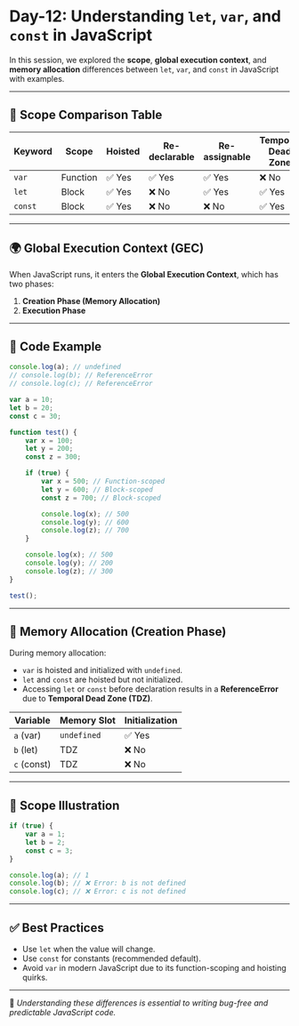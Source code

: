 # Day-12: Understanding `let`, `var`, and `const` in JavaScript

In this session, we explored the **scope**, **global execution context**, and **memory allocation** differences between `let`, `var`, and `const` in JavaScript with examples.

---

## 🧠 Scope Comparison Table

| Keyword | Scope    | Hoisted | Re-declarable | Re-assignable | Temporal Dead Zone |
| ------- | -------- | ------- | ------------- | ------------- | ------------------ |
| `var`   | Function | ✅ Yes   | ✅ Yes         | ✅ Yes         | ❌ No               |
| `let`   | Block    | ✅ Yes   | ❌ No          | ✅ Yes         | ✅ Yes              |
| `const` | Block    | ✅ Yes   | ❌ No          | ❌ No          | ✅ Yes              |

---

## 🌍 Global Execution Context (GEC)

When JavaScript runs, it enters the **Global Execution Context**, which has two phases:

1. **Creation Phase (Memory Allocation)**
2. **Execution Phase**

---

## 🧾 Code Example

```javascript
console.log(a); // undefined
// console.log(b); // ReferenceError
// console.log(c); // ReferenceError

var a = 10;
let b = 20;
const c = 30;

function test() {
    var x = 100;
    let y = 200;
    const z = 300;

    if (true) {
        var x = 500; // Function-scoped
        let y = 600; // Block-scoped
        const z = 700; // Block-scoped

        console.log(x); // 500
        console.log(y); // 600
        console.log(z); // 700
    }

    console.log(x); // 500
    console.log(y); // 200
    console.log(z); // 300
}

test();
```

---

## 🧰 Memory Allocation (Creation Phase)

During memory allocation:

* `var` is hoisted and initialized with `undefined`.
* `let` and `const` are hoisted but not initialized.
* Accessing `let` or `const` before declaration results in a **ReferenceError** due to **Temporal Dead Zone (TDZ)**.

| Variable    | Memory Slot | Initialization |
| ----------- | ----------- | -------------- |
| `a` (var)   | `undefined` | ✅ Yes          |
| `b` (let)   | TDZ         | ❌ No           |
| `c` (const) | TDZ         | ❌ No           |

---

## 🧪 Scope Illustration

```javascript
if (true) {
    var a = 1;
    let b = 2;
    const c = 3;
}

console.log(a); // 1
console.log(b); // ❌ Error: b is not defined
console.log(c); // ❌ Error: c is not defined
```

---

## ✅ Best Practices

* Use `let` when the value will change.
* Use `const` for constants (recommended default).
* Avoid `var` in modern JavaScript due to its function-scoping and hoisting quirks.

---

📌 *Understanding these differences is essential to writing bug-free and predictable JavaScript code.*
